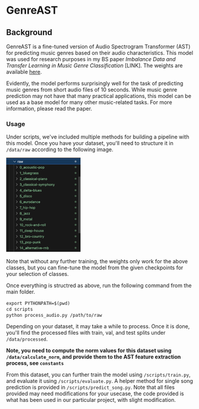 
# GenreAST
## Background
GenreAST is a fine-tuned version of Audio Spectrogram Transformer (AST) for predicting music genres based on their audio characteristics. This model was used for research purposes in my BS paper *Imbalance Data and Transfer Learning in Music Genre Classification*  [LINK]. The weights are available [here](https://drive.google.com/drive/folders/1jS1banwYNQT5yFDsLxrC62dMI4z8Quvq?usp=sharing). 


Evidently, the model performs surprisingly well for the task of predicting music genres from short audio files of 10 seconds. While music genre prediction may not have that many practical applications, this model can be used as a base model for many other music-related tasks. For more information, please read the paper. 

### Usage
Under scripts, we've included multiple methods for building a pipeline with this model. Once you have your dataset, you'll need to structure it in `/data/raw` according to the following image. 

<img src="./materials/folder_structure.png" width="200">

Note that without any further training, the weights only work for the above classes, but you can fine-tune the model from the given checkpoints for your selection of classes. 

Once everything is structred as above, run the following command from the main folder.
```cli
export PYTHONPATH=$(pwd)
cd scripts
python process_audio.py /path/to/raw
```
Depending on your dataset, it may take a while to process. Once it is done, you'll find the processed files with train, val, and test splits under `/data/processed`. 

**Note, you need to compute the norm values for this dataset using `/data/calculate_norm`, and provide them to the AST feature extraction process, see `constants`**

From this dataset, you can further train the model using `/scripts/train.py`, and evaluate it using `/scripts/evaluate.py`. A helper method for single song prediction is provided in `/scripts/predict_song.py`. Note that all files provided may need modifications for your usecase, the code provided is what has been used in our particular project, with slight modification. 

